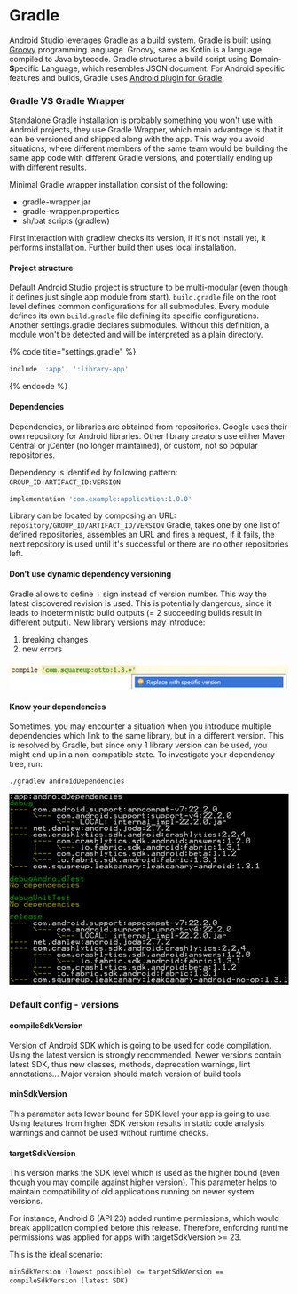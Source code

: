 # Gradle

Android Studio leverages [Gradle](https://docs.gradle.org/current/release-notes.html) as a build system. Gradle is built using [Groovy](http://www.groovy-lang.org/) programming language. Groovy, same as Kotlin is a language compiled to Java bytecode. Gradle structures a build script using **D**omain-**S**pecific **L**anguage, which resembles JSON document. For Android specific features and builds, Gradle uses [Android plugin for Gradle](https://developer.android.com/studio/build).

### Gradle VS Gradle Wrapper

Standalone Gradle installation is probably something you won't use with Android projects, they use Gradle Wrapper, which main advantage is that it can be versioned and shipped along with the app. This way you avoid situations, where different members of the same team would be building the same app code with different Gradle versions, and potentially ending up with different results.

Minimal Gradle wrapper installation consist of the following:

* gradle-wrapper.jar
* gradle-wrapper.properties
* sh/bat scripts \(gradlew\)

First interaction with gradlew checks its version, if it's not install yet, it performs installation. Further build then uses local installation.

#### Project structure

Default Android Studio project is structure to be multi-modular \(even though it defines just single app module from start\). `build.gradle` file on the root level defines common configurations for all submodules. Every module defines its own `build.gradle` file defining its specific configurations. Another settings.gradle declares submodules. Without this definition, a module won't be detected and will be interpreted as a plain directory.

{% code title="settings.gradle" %}
```groovy
include ':app', ':library-app'
```
{% endcode %}

#### Dependencies

Dependencies, or libraries are obtained from repositories. Google uses their own repository for Android libraries. Other library creators use either Maven Central or jCenter \(no longer maintained\), or custom, not so popular repositories.

Dependency is identified by following pattern: `GROUP_ID:ARTIFACT_ID:VERSION`

```groovy
implementation 'com.example:application:1.0.0'
```

Library can be located by composing an URL: `repository/GROUP_ID/ARTIFACT_ID/VERSION ` Gradle, takes one by one list of defined repositories, assembles an URL and fires a request, if it fails, the next repository is used until it's successful or there are no other repositories left.

#### Don't use dynamic dependency versioning

Gradle allows to define + sign instead of version number. This way the latest discovered revision is used. This is potentially dangerous, since it leads to indeterministic build outputs \(= 2 succeeding builds result in different output\). New library versions may introduce:

1. breaking changes
2. new errors

![Use specific versions](.gitbook/assets/5-specific-version.png)

#### Know your dependencies

Sometimes, you may encounter a situation when you introduce multiple dependencies which link to the same library, but in a different version. This is resolved by Gradle, but since only 1 library version can be used, you might end up in a non-compatible state. To investigate your dependency tree, run:

```bash
./gradlew androidDependencies
```

![Dependency tree](.gitbook/assets/5-android-dependencies.png)

### Default config - versions

#### compileSdkVersion

Version of Android SDK which is going to be used for code compilation. Using the latest version is strongly recommended. Newer versions contain latest SDK, thus new classes, methods, deprecation warnings, lint annotations... Major version should match version of build tools

#### minSdkVersion

This parameter sets lower bound for SDK level your app is going to use. Using features from higher SDK version results in static code analysis warnings and cannot be used without runtime checks.

#### targetSdkVersion

This version marks the SDK level which is used as the higher bound \(even though you may compile against higher version\). This parameter helps to maintain compatibility of old applications running on newer system versions.

For instance, Android 6 \(API 23\) added runtime permissions, which would break application compiled before this release. Therefore, enforcing runtime permissions was applied for apps with targetSdkVersion &gt;= 23.

This is the ideal scenario: 

```text
minSdkVersion (lowest possible) <= targetSdkVersion == compileSdkVersion (latest SDK)
```



